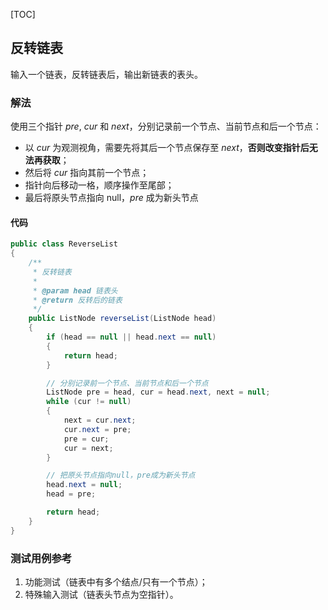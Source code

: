 [TOC]

## 反转链表

输入一个链表，反转链表后，输出新链表的表头。

### 解法
使用三个指针 $pre$, $cur$ 和 $next$，分别记录前一个节点、当前节点和后一个节点：
+ 以 $cur$ 为观测视角，需要先将其后一个节点保存至 $next$，**否则改变指针后无法再获取**；
+ 然后将 $cur$ 指向其前一个节点；
+ 指针向后移动一格，顺序操作至尾部；
+ 最后将原头节点指向 null，$pre$ 成为新头节点


#### 代码
```java
public class ReverseList
{
    /**
     * 反转链表
     *
     * @param head 链表头
     * @return 反转后的链表
     */
    public ListNode reverseList(ListNode head)
    {
        if (head == null || head.next == null)
        {
            return head;
        }

        // 分别记录前一个节点、当前节点和后一个节点
        ListNode pre = head, cur = head.next, next = null;
        while (cur != null)
        {
            next = cur.next;
            cur.next = pre;
            pre = cur;
            cur = next;
        }

        // 把原头节点指向null，pre成为新头节点
        head.next = null;
        head = pre;

        return head;
    }
}
```



### 测试用例参考
1. 功能测试（链表中有多个结点/只有一个节点）；
2. 特殊输入测试（链表头节点为空指针）。





